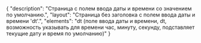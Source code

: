 {
"description": "Страница с полем ввода даты и времени со значением по умолчанию.",
"layout": "Страница без заголовка с полем ввода даты и времени 'dt'.",
"elements": "dt (поле ввода даты и времени, dt, возможность указывать для времени час, минуту, секунду, подставляет текущие дату и время по умолчанию)"
}